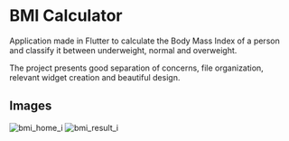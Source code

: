 # BMI Calculator
Application made in Flutter to calculate the Body Mass Index of a person and classify it between underweight, normal and overweight.

The project presents good separation of concerns, file organization, relevant widget creation and beautiful design.

## Images
![bmi_home_i](https://user-images.githubusercontent.com/6085389/73135221-75562d80-401e-11ea-9a37-647d4b61154a.png)
![bmi_result_i](https://user-images.githubusercontent.com/6085389/73135222-75562d80-401e-11ea-92ff-b5dfa915b6fb.png)
